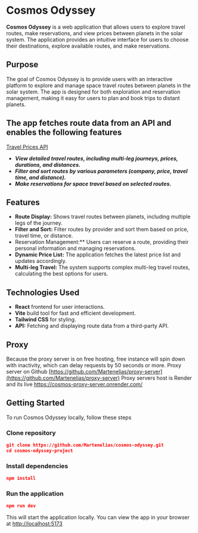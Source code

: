 # Cosmos Odyssey

**Cosmos Odyssey** is a web application that allows users to explore travel routes, make reservations, and view prices between planets in the solar system. The application provides an intuitive interface for users to choose their destinations, explore available routes, and make reservations.

## Purpose

The goal of Cosmos Odyssey is to provide users with an interactive platform to explore and manage space travel routes between planets in the solar system. The app is designed for both exploration and reservation management, making it easy for users to plan and book trips to distant planets.

## The app fetches route data from an API and enables the following features

[Travel Prices API](https://cosmosodyssey.azurewebsites.net/api/v1.0/TravelPrices)

- ***View detailed travel routes, including multi-leg journeys, prices, durations, and distances.***
- ***Filter and sort routes by various parameters (company, price, travel time, and distance).***
- ***Make reservations for space travel based on selected routes.***

## Features

- **Route Display:** Shows travel routes between planets, including multiple legs of the journey.
- **Filter and Sort:** Filter routes by provider and sort them based on price, travel time, or distance.
- Reservation Management:** Users can reserve a route, providing their personal information and managing reservations.
- **Dynamic Price List:** The application fetches the latest price list and updates accordingly.
- **Multi-leg Travel:** The system supports complex multi-leg travel routes, calculating the best options for users.

## Technologies Used

- **React** frontend for user interactions.
- **Vite** build tool for fast and efficient development.
- **Tailwind CSS** for styling.
- **API:** Fetching and displaying route data from a third-party API.

## Proxy

Because the proxy server is on free hosting, free instance will spin down with inactivity, which can delay requests by 50 seconds or more.
Proxy server on Github [https://github.com/Martenelias/proxy-server](https://github.com/Martenelias/proxy-server)
Proxy servers host is Render and its live <https://cosmos-proxy-server.onrender.com/>

## Getting Started

To run Cosmos Odyssey locally, follow these steps

### Clone repository

```json
git clone https://github.com/Martenelias/cosmos-odyssey.git
cd cosmos-odyssey-project
```

### Install dependencies

```json
npm install
```

### Run the application

```json
npm run dev
```

This will start the application locally. You can view the app in your browser at [http://localhost:5173](http://localhost:5173)
